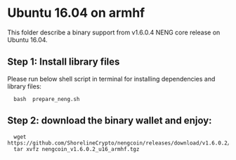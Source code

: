 # Ubuntu 16.04 on armhf 

This folder describe a binary support from v1.6.0.4 NENG core release on Ubuntu 16.04.

## Step 1: Install library files
Please run below shell script in terminal for installing dependencies and library files:
```
  bash  prepare_neng.sh
```

## Step 2: download the binary wallet and enjoy:
```
  wget  https://github.com/ShorelineCrypto/nengcoin/releases/download/v1.6.0.2/nengcoin_v1.6.0.2_u16_armhf.tgz
  tar xvfz nengcoin_v1.6.0.2_u16_armhf.tgz
```
